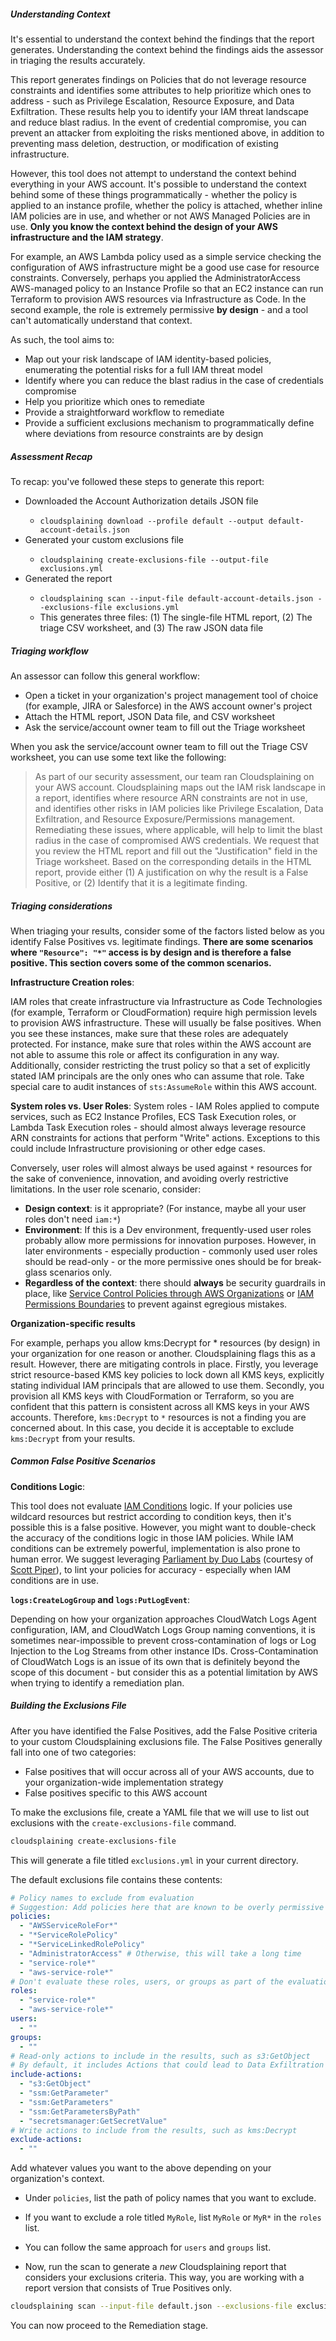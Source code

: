 <div id="triage-understanding-context"> <h5>Understanding Context</h5></div>

It's essential to understand the context behind the findings that the report generates. Understanding the context behind the findings aids the assessor in triaging the results accurately.

This report generates findings on Policies that do not leverage resource constraints and identifies some attributes to help prioritize which ones to address - such as Privilege Escalation, Resource Exposure, and Data Exfiltration. These results help you to identify your IAM threat landscape and reduce blast radius. In the event of credential compromise, you can prevent an attacker from exploiting the risks mentioned above, in addition to preventing mass deletion, destruction, or modification of existing infrastructure.

However, this tool does not attempt to understand the context behind everything in your AWS account. It's possible to understand the context behind some of these things programmatically - whether the policy is applied to an instance profile, whether the policy is attached, whether inline IAM policies are in use, and whether or not AWS Managed Policies are in use. **Only you know the context behind the design of your AWS infrastructure and the IAM strategy**.


For example, an AWS Lambda policy used as a simple service checking the configuration of AWS infrastructure might be a good use case for resource constraints. Conversely, perhaps you applied the AdministratorAccess AWS-managed policy to an Instance Profile so that an EC2 instance can run Terraform to provision AWS resources via Infrastructure as Code. In the second example, the role is extremely permissive **by design** - and a tool can't automatically understand that context.


As such, the tool aims to:
<div id="triage-guidance-description-bullet-points">
<ul>
<li> Map out your risk landscape of IAM identity-based policies, enumerating the potential risks for a full IAM threat model</li>
<li>Identify where you can reduce the blast radius in the case of credentials compromise</li>
<li> Help you prioritize which ones to remediate</li>
<li> Provide a straightforward workflow to remediate</li>
<li> Provide a sufficient exclusions mechanism to programmatically define where deviations from resource constraints are by design</li>
</ul>
</div>

<div id="triage-assessment-recap"> <h5>Assessment Recap</h5></div>

To recap: you've followed these steps to generate this report:

<div id="triage-guidance-recap-bullet-points">
<ul>
<li>Downloaded the Account Authorization details JSON file</li>
  <ul>
    <li><code>cloudsplaining download --profile default --output default-account-details.json</code></li>
  </ul>
<li>Generated your custom exclusions file</li>
  <ul><li><code>cloudsplaining create-exclusions-file --output-file exclusions.yml</code></li></ul>
<li>Generated the report</li>
  <ul>
    <li><code>cloudsplaining scan --input-file default-account-details.json --exclusions-file exclusions.yml</code></li>
    <li>This generates three files: (1) The single-file HTML report, (2) The triage CSV worksheet, and (3) The raw JSON data file</li>
  </ul>
</ul>
</div>

<div id="triage-triaging-workflow"> <h5>Triaging workflow</h5></div>

An assessor can follow this general workflow:

<ul>
<li>Open a ticket in your organization's project management tool of choice (for example, JIRA or Salesforce) in the AWS account owner's project</li>
<li>Attach the HTML report, JSON Data file, and CSV worksheet</li>
<li>Ask the service/account owner team to fill out the Triage worksheet</li>
</ul>

When you ask the service/account owner team to fill out the Triage CSV worksheet, you can use some text like the following:

> As part of our security assessment, our team ran Cloudsplaining on your AWS account. Cloudsplaining maps out the IAM risk landscape in a report, identifies where resource ARN constraints are not in use, and identifies other risks in IAM policies like Privilege Escalation, Data Exfiltration, and Resource Exposure/Permissions management. Remediating these issues, where applicable, will help to limit the blast radius in the case of compromised AWS credentials.
> We request that you review the HTML report and fill out the "Justification" field in the Triage worksheet. Based on the corresponding details in the HTML report, provide either (1) A justification on why the result is a False Positive, or (2) Identify that it is a legitimate finding.

<div id="triage-triaging-considerations"> <h5>Triaging considerations</h5></div>

When triaging your results, consider some of the factors listed below as you identify False Positives vs. legitimate findings. **There are some scenarios where `"Resource": "*"` access is by design and is therefore a false positive. This section covers some of the common scenarios.**

**Infrastructure Creation roles**:

 IAM roles that create infrastructure via Infrastructure as Code Technologies (for example, Terraform or CloudFormation) require high permission levels to provision AWS infrastructure. These will usually be false positives. When you see these instances, make sure that these roles are adequately protected. For instance, make sure that roles within the AWS account are not able to assume this role or affect its configuration in any way. Additionally, consider restricting the trust policy so that a set of explicitly stated IAM principals are the only ones who can assume that role. Take special care to audit instances of `sts:AssumeRole` within this AWS account.

**System roles vs. User Roles**: System roles - IAM Roles applied to compute services, such as EC2 Instance Profiles, ECS Task Execution roles, or Lambda Task Execution roles - should almost always leverage resource ARN constraints for actions that perform "Write" actions. Exceptions to this could include Infrastructure provisioning or other edge cases.

Conversely, user roles will almost always be used against `*` resources for the sake of convenience, innovation, and avoiding overly restrictive limitations. In the user role scenario, consider:
<div id="triage-guidance-considerations-pt1-bullet-points">
<ul>
  <li><b>Design context</b>: is it appropriate? (For instance, maybe all your user roles don't need <code>iam:*</code>)</li>
  <li><b>Environment</b>: If this is a Dev environment, frequently-used user roles probably allow more permissions for innovation purposes. However, in later environments - especially production - commonly used user roles should be read-only - or the more permissive ones should be for break-glass scenarios only.</li>
  <li><b>Regardless of the context</b>: there should <b>always</b> be security guardrails in place, like <a href="https://docs.aws.amazon.com/organizations/latest/userguide/orgs_manage_policies_scp.html">Service Control Policies through AWS Organizations</a> or <a href="https://docs.aws.amazon.com/IAM/latest/UserGuide/access_policies_boundaries.html">IAM Permissions Boundaries</a> to prevent against egregious mistakes.</li>
</ul>
</div>

**Organization-specific results**

For example, perhaps you allow kms:Decrypt for * resources (by design) in your organization for one reason or another. Cloudsplaining flags this as a result. However, there are mitigating controls in place. Firstly, you leverage strict resource-based KMS key policies to lock down all KMS keys, explicitly stating individual IAM principals that are allowed to use them. Secondly, you provision all KMS keys with CloudFormation or Terraform, so you are confident that this pattern is consistent across all KMS keys in your AWS accounts. Therefore, `kms:Decrypt` to `*` resources is not a finding you are concerned about. In this case, you decide it is acceptable to exclude `kms:Decrypt` from your results.

<div id="triage-common-false-positive-scenarios"> <h5>Common False Positive Scenarios</h5></div>

**Conditions Logic**:

This tool does not evaluate [IAM Conditions](https://docs.aws.amazon.com/IAM/latest/UserGuide/reference_policies_elements_condition.html) logic. If your policies use wildcard resources but restrict according to condition keys, then it's possible this is a false positive. However, you might want to double-check the accuracy of the conditions logic in those IAM policies. While IAM conditions can be extremely powerful, implementation is also prone to human error. We suggest leveraging [Parliament by Duo Labs](https://github.com/duo-labs/parliament/) (courtesy of [Scott Piper](https://twitter.com/0xdabbad00)), to lint your policies for accuracy - especially when IAM conditions are in use.

**`logs:CreateLogGroup` and `logs:PutLogEvent`**:

Depending on how your organization approaches CloudWatch Logs Agent configuration, IAM, and CloudWatch Logs Group naming conventions, it is sometimes near-impossible to prevent cross-contamination of logs or Log Injection to the Log Streams from other instance IDs. Cross-Contamination of CloudWatch Logs is an issue of its own that is definitely beyond the scope of this document - but consider this as a potential limitation by AWS when trying to identify a remediation plan.

<div id="triage-building-the-exclusions-file"> <h5>Building the Exclusions File</h5></div>

After you have identified the False Positives, add the False Positive criteria to your custom Cloudsplaining exclusions file. The False Positives generally fall into one of two categories:
<div id="triage-guidance-considerations-pt3-bullet-points">
<ul>
  <li>False positives that will occur across all of your AWS accounts, due to your organization-wide implementation strategy</li>
  <li>False positives specific to this AWS account</li>
</ul>
</div>

To make the exclusions file, create a YAML file that we will use to list out exclusions with the `create-exclusions-file` command.

```bash
cloudsplaining create-exclusions-file
```

This will generate a file titled `exclusions.yml` in your current directory.

 The default exclusions file contains these contents:

```yaml
# Policy names to exclude from evaluation
# Suggestion: Add policies here that are known to be overly permissive by design, after you run the initial report.
policies:
  - "AWSServiceRoleFor*"
  - "*ServiceRolePolicy"
  - "*ServiceLinkedRolePolicy"
  - "AdministratorAccess" # Otherwise, this will take a long time
  - "service-role*"
  - "aws-service-role*"
# Don't evaluate these roles, users, or groups as part of the evaluation
roles:
  - "service-role*"
  - "aws-service-role*"
users:
  - ""
groups:
  - ""
# Read-only actions to include in the results, such as s3:GetObject
# By default, it includes Actions that could lead to Data Exfiltration
include-actions:
  - "s3:GetObject"
  - "ssm:GetParameter"
  - "ssm:GetParameters"
  - "ssm:GetParametersByPath"
  - "secretsmanager:GetSecretValue"
# Write actions to include from the results, such as kms:Decrypt
exclude-actions:
  - ""
```

Add whatever values you want to the above depending on your organization's context.
  * Under `policies`, list the path of policy names that you want to exclude.
  * If you want to exclude a role titled `MyRole`, list `MyRole` or `MyR*` in the `roles` list.
  * You can follow the same approach for `users` and `groups` list.


* Now, run the scan to generate a *new* Cloudsplaining report  that considers your exclusions criteria. This way, you are working with a report version that consists of True Positives only.

```bash
cloudsplaining scan --input-file default.json --exclusions-file exclusions.yml
```

You can now proceed to the Remediation stage.
